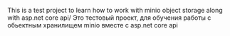 This is a test project to learn how to work with minio object storage along with asp.net core api/ Это тестовый проект, для обучения работы с обьектным хранилищем minio вместе с asp.net core api
